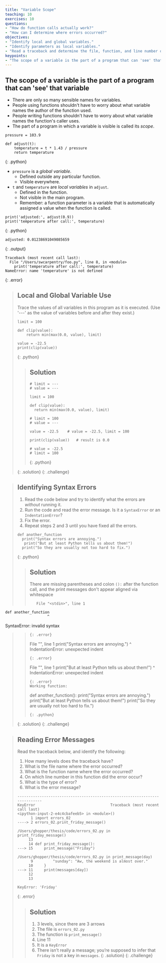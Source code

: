 ```yaml
---
title: "Variable Scope"
teaching: 10
exercises: 10
questions:
- "How do function calls actually work?"
- "How can I determine where errors occurred?"
objectives:
- "Identify local and global variables."
- "Identify parameters as local variables."
- "Read a traceback and determine the file, function, and line number on which the error occurred, the type of error, and the error message."
keypoints:
- "The scope of a variable is the part of a program that can 'see' that variable."
---
```

## The scope of a variable is the part of a program that can 'see' that variable

*   There are only so many sensible names for variables.
*   People using functions shouldn't have to worry about
    what variable names the author of the function used.
*   People writing functions shouldn't have to worry about
    what variable names the function's caller uses.
*   The part of a program in which a variable is visible is called its *scope*.

~~~
pressure = 103.9

def adjust(t):
    temperature = t * 1.43 / pressure
    return temperature
~~~
{: .python}

*   `pressure` is a *global variable*.
    *   Defined outside any particular function.
    *   Visible everywhere.
*   `t` and `temperature` are *local variables* in `adjust`.
    *   Defined in the function.
    *   Not visible in the main program.
    *   Remember: a function parameter is a variable
        that is automatically assigned a value when the function is called.

~~~
print('adjusted:', adjust(0.9))
print('temperature after call:', temperature)
~~~
{: .python}
~~~
adjusted: 0.01238691049085659
~~~
{: .output}
~~~
Traceback (most recent call last):
  File "/Users/swcarpentry/foo.py", line 8, in <module>
    print('temperature after call:', temperature)
NameError: name 'temperature' is not defined
~~~
{: .error}

> ## Local and Global Variable Use
>
> Trace the values of all variables in this program as it is executed.
> (Use '---' as the value of variables before and after they exist.)
>
> ~~~
> limit = 100
>
> def clip(value):
>     return min(max(0.0, value), limit)
>
> value = -22.5
> print(clip(value))
> ~~~
> {: .python}
> > ## Solution
> > ~~~
> > # limit = ---
> > # value = ---
> > 
> > limit = 100   
> > 
> > def clip(value):  
> >   return min(max(0.0, value), limit)
> > 
> > # limit = 100
> > # value = ---
> > 
> > value = -22.5    # value = -22.5, limit = 100
> > 
> > print(clip(value))   # result is 0.0
> > 
> > # value = -22.5
> > # limit = 100
> > ~~~
> > {: .python}
> >
> {: .solution}
{: .challenge}

> ## Identifying Syntax Errors
>
> 1. Read the code below and try to identify what the errors are
>    *without* running it.
> 2. Run the code and read the error message.
>    Is it a `SyntaxError` or an `IndentationError`?
> 3. Fix the error.
> 4. Repeat steps 2 and 3 until you have fixed all the errors.
>
> ~~~
> def another_function
>   print("Syntax errors are annoying.")
>    print("But at least Python tells us about them!")
>   print("So they are usually not too hard to fix.")
> ~~~
> {: .python}
> > ## Solution
> > There are missing parentheses and colon `():` after the function call, and the print messages don't appear aligned via whitespace
> > ~~~
> >    File "<stdin>", line 1
    def another_function
                       ^
SyntaxError: invalid syntax
> > ~~~
> > {: .error}
> > ~~~
> >   File "<stdin>", line 1
    print("Syntax errors are annoying.")
    ^
IndentationError: unexpected indent  
> > ~~~
> > {: .error}
> > ~~~
> >   File "<stdin>", line 1
    print("But at least Python tells us about them!")
    ^
IndentationError: unexpected indent  
> > ~~~
> > {: .error}
> > Working function:  
> > ~~~
> > def another_function():
  print("Syntax errors are annoying.")
  print("But at least Python tells us about them!")
  print("So they are usually not too hard to fix.")
> > ~~~
> > {: .python}
> {: .solution}
{: .challenge}

> ## Reading Error Messages
>
> Read the traceback below, and identify the following:
>
> 1. How many levels does the traceback have?
> 2. What is the file name where the error occurred?
> 3. What is the function name where the error occurred?
> 4. On which line number in this function did the error occur?
> 5. What is the type of error?
> 6. What is the error message?
>
> ~~~
> ---------------------------------------------------------------------------
> KeyError                                  Traceback (most recent call last)
> <ipython-input-2-e4c4cbafeeb5> in <module>()
>       1 import errors_02
> ----> 2 errors_02.print_friday_message()
>
> /Users/ghopper/thesis/code/errors_02.py in print_friday_message()
>      13
>      14 def print_friday_message():
> ---> 15     print_message("Friday")
>
> /Users/ghopper/thesis/code/errors_02.py in print_message(day)
>       9         "sunday": "Aw, the weekend is almost over."
>      10     }
> ---> 11     print(messages[day])
>      12
>      13
>
> KeyError: 'Friday'
> ~~~
> {: .error}
> > ## Solution
> > 1. 3 levels, since there are 3 arrows
> > 2. The file is `errors_02.py` 
> > 3. The function is `print_message()`
> > 4. Line 11
> > 5. It is a `KeyError`
> > 6. There isn’t really a message; you’re supposed to infer that `Friday` is not a key in `messages`.
> {: .solution}
{: .challenge}
